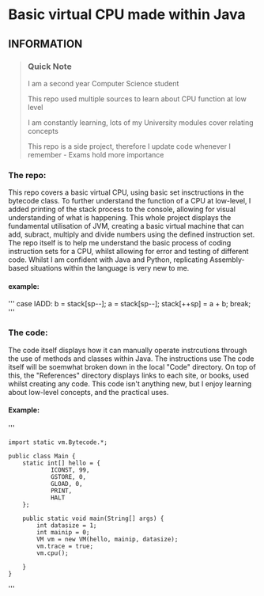 # Basic virtual CPU made within Java

## INFORMATION

> ### Quick Note
>
> I am a second year Computer Science student
> 
> This repo used multiple sources to learn about CPU function at low level
>
> I am constantly learning, lots of my University modules cover relating concepts
>
> This repo is a side project, therefore I update code whenever I remember - Exams hold more importance

### The repo:

<p>This repo covers a basic virtual CPU, using basic set insctructions in the bytecode class. To further understand the function of a CPU at low-level, I added printing of the stack process to the console, allowing for visual understanding of what is happening. This whole project displays the fundamental utilisation of JVM, creating a basic virtual machine that can add, subract, multiply and divide numbers using the defined instruction set. The repo itself is to help me understand the basic process of coding instruction sets for a CPU, whilst allowing for error and testing of different code. Whilst I am confident with Java and Python, replicating Assembly-based situations within the language is very new to me.</p>

#### example:

'''
	case IADD:
		b = stack[sp--];
		a = stack[sp--];
		stack[++sp] = a + b;
		break;
'''

### The code:

<p>The code itself displays how it can manually operate instrcutions through the use of methods and classes within Java. The instructions use The code itself will be soemwhat broken down in the local "Code" directory. On top of this, the "References" directory displays links to each site, or books, used whilst creating any code. This code isn't anything new, but I enjoy learning about low-level concepts, and the practical uses.</p>

#### Example:

'''

	import static vm.Bytecode.*;
	
	public class Main {
		static int[] hello = {
				ICONST, 99,
				GSTORE, 0,
				GLOAD, 0,
				PRINT,
				HALT
		};
		
		public static void main(String[] args) {
			int datasize = 1;
			int mainip = 0;
			VM vm = new VM(hello, mainip, datasize);
			vm.trace = true;
			vm.cpu();
			
		}
	}
 
'''


